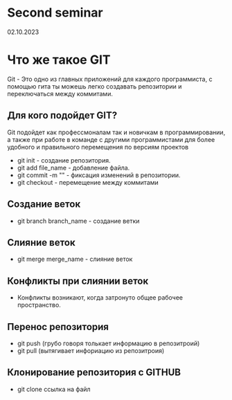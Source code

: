 # Second seminar
02.10.2023
# Что же такое GIT
Git - Это одно из главных приложений для каждого программиста, с помощью гита ты можешь легко создавать репозитории и переключаться между коммитами.
## Для кого подойдет GIT?
Git подойдет как профессмоналам так и новичкам в программировании, а также при работе в команде с другими программистами для более удобного и правильного перемещения по версиям проектов
* git init - создание репозитория.
* git add file_name - добавление файла.
* git commit -m "" - фиксация изменений в репозитории.
* git checkout - перемещение между коммитами
## Создание веток 
* git branch branch_name - создание ветки   
## Слияние веток
* git merge merge_name - слияние веток
## Конфликты при слиянии веток
* Конфликты возникают, когда затронуто общее рабочее пространство.
## Перенос  репозитория 
* git push (грубо говоря толькает информацию в репозитроий)
* git pull (вытягивает инфориацию из репозитроия)
## Клонирование репозитория с GITHUB
* git clone ссылка на файл

